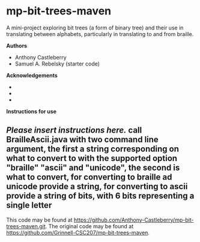 # mp-bit-trees-maven

A mini-project exploring bit trees (a form of binary tree) and their use in translating between alphabets, particularly in translating to and from braille.

**Authors**

* Anthony Castleberry
* Samuel A. Rebelsky (starter code)

**Acknowledgements**

*
*
*

**Instructions for use**

_Please insert instructions here._
    call BrailleAscii.java with two command line argument, the first a string corresponding on what to convert to
    with the supported option "braille" "ascii" and "unicode",
    the second is what to convert, 
    for converting to braille ad unicode provide a string,
    for converting to ascii provide a string of bits, with 6 bits representing a single letter
---

This code may be found at <https://github.com/Anthony-Castleberry/mp-bit-trees-maven.git>. The original code may be found at <https://github.com/Grinnell-CSC207/mp-bit-trees-maven>.
